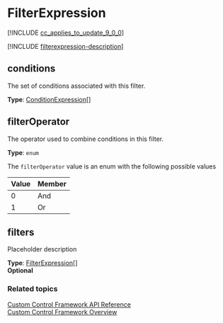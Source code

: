 # FilterExpression

<!-- IExposedFilterExpression -->

[!INCLUDE [cc_applies_to_update_9_0_0](../../../includes/cc_applies_to_update_9_0_0.md)]

[!INCLUDE [filterexpression-description](includes/filterexpression-description.md)]

## conditions

The set of conditions associated with this filter.

**Type**: [ConditionExpression](conditionexpression.md)[]

## filterOperator

The operator used to combine conditions in this filter.

**Type**: `enum`

The `filterOperator` value is an enum with the following possible values

|Value|Member|
|--|--|
|0|And|
|1|Or|

## filters

Placeholder description

**Type**: [FilterExpression](filterexpression.md)[]<br />
**Optional**


### Related topics

[Custom Control Framework API Reference](index.md)<br />
[Custom Control Framework Overview](../custom-control-framework-overview.md)